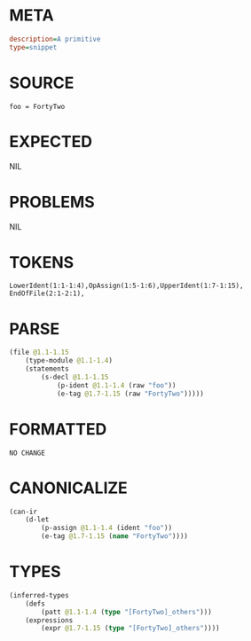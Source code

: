 # META
~~~ini
description=A primitive
type=snippet
~~~
# SOURCE
~~~roc
foo = FortyTwo
~~~
# EXPECTED
NIL
# PROBLEMS
NIL
# TOKENS
~~~zig
LowerIdent(1:1-1:4),OpAssign(1:5-1:6),UpperIdent(1:7-1:15),
EndOfFile(2:1-2:1),
~~~
# PARSE
~~~clojure
(file @1.1-1.15
	(type-module @1.1-1.4)
	(statements
		(s-decl @1.1-1.15
			(p-ident @1.1-1.4 (raw "foo"))
			(e-tag @1.7-1.15 (raw "FortyTwo")))))
~~~
# FORMATTED
~~~roc
NO CHANGE
~~~
# CANONICALIZE
~~~clojure
(can-ir
	(d-let
		(p-assign @1.1-1.4 (ident "foo"))
		(e-tag @1.7-1.15 (name "FortyTwo"))))
~~~
# TYPES
~~~clojure
(inferred-types
	(defs
		(patt @1.1-1.4 (type "[FortyTwo]_others")))
	(expressions
		(expr @1.7-1.15 (type "[FortyTwo]_others"))))
~~~
